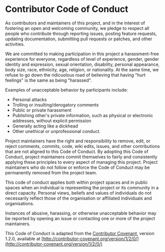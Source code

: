 # Contributor Code of Conduct

As contributors and maintainers of this project, and in the interest of fostering an open and welcoming community, we pledge to respect all people who contribute through reporting issues, posting feature requests, updating documentation, submitting pull requests or patches, and other activities.

We are committed to making participation in this project a harassment-free experience for everyone, regardless of level of experience, gender, gender identity and expression, sexual orientation, disability, personal appearance, body size, race, ethnicity, age, religion, or nationality. At the same time, we refuse to go down the ridicuolous road of believing that having "hurt feelings" is the same as being "harassed".

Examples of unacceptable behavior by participants include:

* Personal attacks
* Trolling or insulting/derogatory comments
* Public or private harassment
* Publishing other's private information, such as physical or electronic addresses, without explicit permission
* Generally acting like a dickhead
* Other unethical or unprofessional conduct.

Project maintainers have the right and responsibility to remove, edit, or reject comments, commits, code, wiki edits, issues, and other contributions that are not aligned to this Code of Conduct. By adopting this Code of Conduct, project maintainers commit themselves to fairly and consistently applying these principles to every aspect of managing this project. Project maintainers who do not follow or enforce the Code of Conduct may be permanently removed from the project team.

This code of conduct applies both within project spaces and in public spaces when an individual is representing the project or its community in a direct capacity. Personal views, beliefs and values of individuals do not necessarily reflect those of the organisation or affiliated individuals and organisations.

Instances of abusive, harassing, or otherwise unacceptable behavior may be reported by opening an issue or contacting one or more of the project maintainers.

This Code of Conduct is adapted from the [Contributor Covenant](http://contributor-covenant.org), version 1.2.0, available at [http://contributor-covenant.org/version/1/2/0/](http://contributor-covenant.org/version/1/2/0/)

